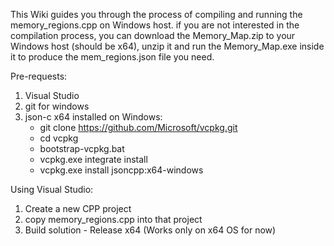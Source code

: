 This Wiki guides you through the process of compiling and running the memory_regions.cpp on Windows host.
if you are not interested in the compilation process, you can download the Memory_Map.zip to your Windows host (should be x64), unzip it and run the Memory_Map.exe inside it to produce the mem_regions.json file you need.

Pre-requests:
1. Visual Studio
4. git for windows
5. json-c x64 installed on Windows:
    * git clone https://github.com/Microsoft/vcpkg.git
    * cd vcpkg
    * bootstrap-vcpkg.bat
    * vcpkg.exe integrate install
    * vcpkg.exe install jsoncpp:x64-windows


Using Visual Studio:

1. Create a new CPP project
2. copy memory_regions.cpp into that project
3. Build solution - Release x64 (Works only on x64 OS for now)
